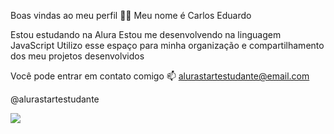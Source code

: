 Boas vindas ao meu perfil 💙💙
Meu nome é Carlos Eduardo

Estou estudando na Alura
Estou me desenvolvendo na linguagem JavaScript
Utilizo esse espaço para minha organização e compartilhamento dos meu projetos desenvolvidos

Você pode entrar em contato comigo 📫
alurastartestudante@email.com

@alurastartestudante


![](https://comper.vteximg.com.br/arquivos/ids/192118-500-500/867535-pao-frances.jpg?v=637635206395630000)


